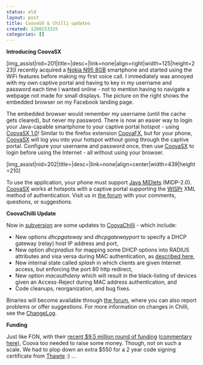 ```yaml
---
status: old
layout: post
title: CoovaSX & Chilli updates
created: 1208153315
categories: []
---
```

<strong>Introducing CoovaSX</strong>

[img_assist|nid=201|title=|desc=|link=none|align=right|width=125|height=223]I recently acquired a <a href="http://europe.nokia.com/A4494164">Nokia N95 8GB</a> smartphone and started using the WiFi features before making my first voice call. I immediately was annoyed with my own captive portal and having to key in my username and password each time I wanted online - not to mention having to navigate a webpage not made for small displays. The picture on the right shows the embedded browser on my Facebook landing page.

The embedded browser would remember my username (until the cache gets cleared), but never my password. There is now an easier way to login your Java-capable smartphone to your captive portal hotspot - using <a href="http://www.coova.org/CoovaSX">CoovaSX 1.0</a>! Similar to the firefox extension <a href="http://www.coova.org/CoovaFX">CoovaFX</a>, but for your phone, <a href="http://www.coova.org/CoovaSX">CoovaSX</a> will log you into your hotspot without going through the captive portal. Configure your username and password once, then use <a href="http://www.coova.org/CoovaSX">CoovaSX</a> to login before using the Internet - all without using your browser.

[img_assist|nid=202|title=|desc=|link=none|align=center|width=439|height=210]

To use the application, your phone must support <a href="http://en.wikipedia.org/wiki/MIDlet">Java MIDlets</a> (MIDP-2.0). <a href="http://www.coova.org/CoovaSX">CoovaSX</a> works at hotspots with  a captive portal supporting the <a href="http://en.wikipedia.org/wiki/WISPr">WISPr</a> XML method of authentication. Visit us in <a href="http://www.coova.org/forum/">the forum</a> with your comments, questions, or suggestions.

<strong>CoovaChilli Update</strong>

Now in <a href="http://www.coova.org/CoovaChilli/SVN">subversion</a> are some updates to <a href="http://www.coova.org/CoovaChilli">CoovaChilli</a> - which include:
<ul>
	<li>New options <em>dhcpgateway</em> and <em>dhcpgatewayport</em> to specify a DHCP gateway (relay) host IP address and port,</li>
	<li>New option <em>dhcpradius</em> for mapping some DHCP options into RADIUS attributes and visa versa during MAC authentication, as <a href="http://www.coova.org/node/118">described here</a>,</li>
	<li>New internal state called <em>splash</em> in which clients are given Internet access, but enforcing the port 80 http redirect,</li>
	<li>New option <em>macauthdeny</em> which will result in the black-listing of devices given an Access-Reject during MAC address authentication, and</li>
	<li>Code cleanups, reorganization, and bug fixes.</li>
</ul>
Binaries will become available through <a href="http://www.coova.org/forum/">the forum</a>, where you can also report problems or offer suggestions. For more information on changes in Chilli, see the <a href="http://www.coova.org/CoovaChilli/ChangeLog">ChangeLog</a>.

<strong>Funding</strong>

Just like FON, with their <a href="http://blog.fon.com/en/archive/business/fon-raises-95-million.html">recent $9.5 million round of funding</a> (<a href="http://blog.marcelotoledo.org/2008/04/12/fon-raises-95-million-to-buy-their-grave/">commentary here</a>), Coova too needed to raise some money. Though, not on such a scale. We had to plop down an extra $550 for a 2 year code signing certificate from <a href="http://www.thawte.com/">Thawte</a> :) ...
